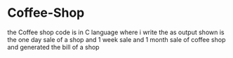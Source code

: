 # Coffee-Shop
the Coffee shop code is in C language where i write the as output shown is the one day sale of a shop and 1 week sale  and 1 month sale of coffee shop and generated the bill of a shop
